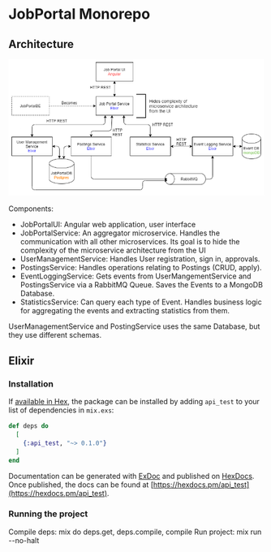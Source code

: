 # JobPortal Monorepo

## Architecture

![Architecture](docs/architecture.png)

Components:
- JobPortalUI: Angular web application, user interface
- JobPortalService: An aggregator microservice. Handles the communication with all other microservices. 
Its goal is to hide the complexity of the microservice architecture from the UI
- UserManagementService: Handles User registration, sign in, approvals.
- PostingsService: Handles operations relating to Postings (CRUD, apply).
- EventLoggingService: Gets events from UserMangementService and PostingsService via a RabbitMQ Queue.
Saves the Events to a MongoDB Database. 
- StatisticsService: Can query each type of Event. Handles business logic for aggregating the events and extracting
statistics from them.

UserManagementService and PostingService uses the same Database, but they use different schemas.

## Elixir

### Installation

If [available in Hex](https://hex.pm/docs/publish), the package can be installed
by adding `api_test` to your list of dependencies in `mix.exs`:

```elixir
def deps do
  [
    {:api_test, "~> 0.1.0"}
  ]
end
```

Documentation can be generated with [ExDoc](https://github.com/elixir-lang/ex_doc)
and published on [HexDocs](https://hexdocs.pm). Once published, the docs can
be found at [https://hexdocs.pm/api_test](https://hexdocs.pm/api_test).

### Running the project

Compile deps: mix do deps.get, deps.compile, compile
Run project: mix run --no-halt

